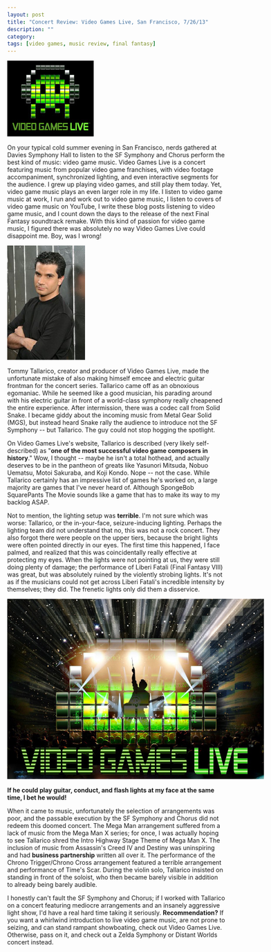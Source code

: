 ```yaml
---
layout: post
title: "Concert Review: Video Games Live, San Francisco, 7/26/13"
description: ""
category: 
tags: [video games, music review, final fantasy]
---
```


<div class="float-image-right">	
  	<img class="rounded-corners" src="/assets/images/posts/2013-07-28/logo.jpg" alt="Video Games Live"/> 
  	<p>On your typical cold summer evening in San Francisco, nerds gathered at Davies Symphony Hall to listen to the SF Symphony and Chorus perform the best kind of music: video game music. Video Games Live is a concert featuring music from popular video game franchises, with video footage accompaniment, synchronized lighting, and even interactive segments for the audience. I grew up playing video games, and still play them today. Yet, video game music plays an even larger role in my life. I listen to video game music at work, I run and work out to video game music, I listen to covers of video game music on YouTube, I write these blog posts listening to video game music, and I count down the days to the release of the next Final Fantasy soundtrack remake. With this kind of passion for video game music, I figured there was absolutely no way Video Games Live could disappoint me. Boy, was I wrong!</p>
</div>

<!--break-->

<div class="float-image-left">	
  	<img class="rounded-corners" src="/assets/images/posts/2013-07-28/tallarico.jpg" alt="Tommy Tallarico"/> 
  	<p>Tommy Tallarico, creator and producer of Video Games Live, made the unfortunate mistake of also making himself emcee and electric guitar frontman for the concert series. Tallarico came off as an obnoxious egomaniac. While he seemed like a good musician, his parading around with his electric guitar in front of a world-class symphony really cheapened the entire experience. After intermission, there was a codec call from Solid Snake. I became giddy about the incoming music from Metal Gear Solid (MGS), but instead heard Snake rally the audience to introduce not the SF Symphony -- but Tallarico. The guy could not stop hogging the spotlight.</p>
</div>

On Video Games Live's website, Tallarico is described (very likely self-described) as "**one of the most successful video game composers in history**." Wow, I thought -- maybe he isn't a total hothead, and actually deserves to be in the pantheon of greats like Yasunori Mitsuda, Nobuo Uematsu, Motoi Sakuraba, and Koji Kondo. Nope -- not the case. While Tallarico certainly has an impressive list of games he's worked on, a large majority are games that I've never heard of. Although SpongeBob SquarePants The Movie sounds like a game that has to make its way to my backlog ASAP.

Not to mention, the lighting setup was **terrible**. I'm not sure which was worse: Tallarico, or the in-your-face, seizure-inducing lighting. Perhaps the lighting team did not understand that no, this was not a rock concert. They also forgot there were people on the upper tiers, because the bright lights were often pointed directly in our eyes. The first time this happened, I face palmed, and realized that this was coincidentally really effective at protecting my eyes. When the lights were not pointing at us, they were still doing plenty of damage; the performance of Liberi Fatali (Final Fantasy VIII) was great, but was absolutely ruined by the violently strobing lights. It's not as if the musicians could not get across Liberi Fatali's incredible intensity by themselves; they did. The frenetic lights only did them a disservice.

<div>
	<img class="rounded-corners" style="max-width: 594px; border: 0px;" src="/assets/images/posts/2013-07-28/vgl.jpg"/>
	<p class="caption-text"><b>If he could play guitar, conduct, and flash lights at my face at the same time, I bet he would!</b></p>
</div>

When it came to music, unfortunately the selection of arrangements was poor, and the passable execution by the SF Symphony and Chorus did not redeem this doomed concert. The Mega Man arrangement suffered from a lack of music from the Mega Man X series; for once, I was actually hoping to see Tallarico shred the Intro Highway Stage Theme of Mega Man X. The inclusion of music from Assassin's Creed IV and Destiny was uninspiring and had **business partnership** written all over it. The performance of the Chrono Trigger/Chrono Cross arrangement featured a terrible arrangement and performance of Time's Scar. During the violin solo, Tallarico insisted on standing in front of the soloist, who then became barely visible in addition to already being barely audible.

I honestly can't fault the SF Symphony and Chorus; if I worked with Tallarico on a concert featuring mediocre arrangements and an insanely aggressive light show, I'd have a real hard time taking it seriously. **Recommendation?** If you want a whirlwind introduction to live video game music, are not prone to seizing, and can stand rampant showboating, check out Video Games Live. Otherwise, pass on it, and check out a Zelda Symphony or Distant Worlds concert instead. 
